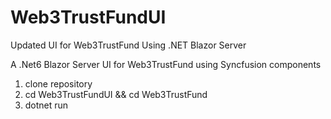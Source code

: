 # Web3TrustFundUI
Updated UI for Web3TrustFund Using .NET Blazor Server


A .Net6 Blazor Server UI for Web3TrustFund using Syncfusion components

1. clone repository
2. cd Web3TrustFundUI && cd Web3TrustFund
3. dotnet run


